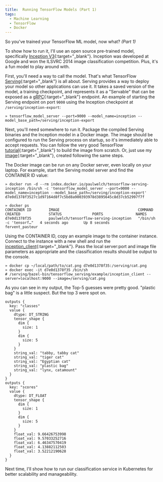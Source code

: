 ```yaml
---
title:  Running TensorFlow Models (Part 1)
tags:
  - Machine Learning
  - TensorFlow
  - Docker
---
```


So you've trained your TensorFlow ML model, now what?  *(Part 1)*

To show how to run it, I'll use an open source pre-trained model, specifically [Inception V3](https://github.com/tensorflow/models/tree/master/research/inception){:target="_blank"}. Inception was developed at Google and won the ILSVRC 2014 image classification competition. Plus, it's a fun model to play around with.

<!--more-->

First, you'll need a way to call the model. That's what TensorFlow [Serving](https://www.tensorflow.org/serving/){:target="_blank"} is all about. Serving provides a way to deploy your model so other applications can use it.  It takes a saved version of the model, a training checkpoint, and represents it as a "Servable" that can be exposed as a [gRPC](https://grpc.io/){:target="_blank"} endpoint. An example of starting the Serving endpoint on port `9000` using the Inception checkpoint at `/serving/inception-export`:

~~~ terminal
» tensorflow_model_server --port=9000 --model_name=inception --model_base_path=/serving/inception-export
~~~

Next, you'll need somewhere to run it. Package the compiled Serving binaries and the Inception model in a Docker image. The image should be configured to run the Serving process on startup, so it's immediately able to accept requests. You can follow the very good TensorFlow [tutorial](https://www.tensorflow.org/serving/serving_inception){:target="_blank"} to build the image from scratch.  Or, just use my [image](https://hub.docker.com/r/paulwelch/tensorflow-serving-inception/){:target="_blank"}, created following the same steps.

The Docker image can be run on any Docker server, even locally on your laptop. For example, start the Serving model server and find the CONTAINER ID value:

~~~ terminal
» docker run -d --rm index.docker.io/paulwelch/tensorflow-serving-inception /bin/sh -c 'tensorflow_model_server --port=9000 --model_name=inception --model_base_path=/serving/inception-export'
d7e0d1378f3527c1d97164d8f7c5bd8a900393978d3895645c8d37cb52997f7f

» docker ps
CONTAINER ID        IMAGE                                    COMMAND                  CREATED             STATUS              PORTS               NAMES
d7e0d1378f35        paulwelch/tensorflow-serving-inception   "/bin/sh -c 'tensorf…"   4 seconds ago       Up 8 seconds                            fervent_pasteur
~~~

Using the CONTAINER ID, copy an example image to the container instance. Connect to the instance with a new shell and run the [inception_client](https://github.com/tensorflow/serving/tree/master/tensorflow_serving/example/inception_client.py){:target="_blank"}. Pass the local server:port and image file parameters as appropriate and the classification results should be output to the console.

~~~ terminal
» docker cp ~/local/path/to/cat.png d7e0d1378f35:/serving/cat.png
» docker exec -it d7e0d1378f35 /bin/sh
# /serving/bazel-bin/tensorflow_serving/example/inception_client --server=localhost:9000 --image=/serving/cat.png
~~~

As you can see in my output, the Top-5 guesses were pretty good. "plastic bag" is a little suspect. But the top 3 were spot on.

~~~ jsonnet
outputs {
  key: "classes"
  value {
    dtype: DT_STRING
    tensor_shape {
      dim {
        size: 1
      }
      dim {
        size: 5
      }
    }
    string_val: "tabby, tabby cat"
    string_val: "tiger cat"
    string_val: "Egyptian cat"
    string_val: "plastic bag"
    string_val: "lynx, catamount"
  }
}
outputs {
  key: "scores"
  value {
    dtype: DT_FLOAT
    tensor_shape {
      dim {
        size: 1
      }
      dim {
        size: 5
      }
    }
    float_val: 9.66426753998
    float_val: 9.57033252716
    float_val: 6.46347570419
    float_val: 4.13882112503
    float_val: 3.52212190628
  }
}
~~~

Next time, I'll show how to run our classification service in Kubernetes for better scalability and manageability.
